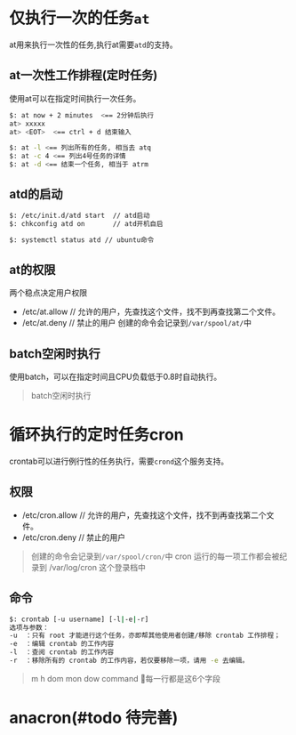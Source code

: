 # 仅执行一次的任务`at`
at用来执行一次性的任务,执行at需要`atd`的支持。

## at一次性工作排程(定时任务)
使用at可以在指定时间执行一次任务。
``` bash
$: at now + 2 minutes  <== 2分钟后执行
at> xxxxx
at> <EOT>  <== ctrl + d 结束输入

$: at -l <== 列出所有的任务, 相当去 atq
$: at -c 4 <== 列出4号任务的详情
$: at -d <== 结束一个任务, 相当于 atrm
```

## atd的启动
``` bash
$: /etc/init.d/atd start  // atd启动
$: chkconfig atd on       // atd开机自启

$: systemctl status atd // ubuntu命令
```

## at的权限
两个稳点决定用户权限
- /etc/at.allow   // 允许的用户，先查找这个文件，找不到再查找第二个文件。
- /etc/at.deny    // 禁止的用户
创建的命令会记录到`/var/spool/at/`中

## batch空闲时执行
使用batch，可以在指定时间且CPU负载低于0.8时自动执行。
> batch空闲时执行


# 循环执行的定时任务cron
crontab可以进行例行性的任务执行，需要`crond`这个服务支持。

## 权限
- /etc/cron.allow   // 允许的用户，先查找这个文件，找不到再查找第二个文件。
- /etc/cron.deny    // 禁止的用户
> 创建的命令会记录到`/var/spool/cron/`中
> cron 运行的每一项工作都会被纪录到 /var/log/cron 这个登录档中

## 命令
``` bash
$: crontab [-u username] [-l|-e|-r]
选项与参数：
-u  ：只有 root 才能进行这个任务，亦即帮其他使用者创建/移除 crontab 工作排程；
-e  ：编辑 crontab 的工作内容
-l  ：查阅 crontab 的工作内容
-r  ：移除所有的 crontab 的工作内容，若仅要移除一项，请用 -e 去编辑。
```
> m h  dom mon dow   command 每一行都是这6个字段


# anacron(#todo 待完善)
